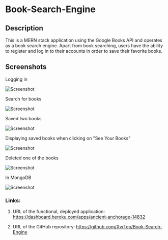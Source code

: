 # Book-Search-Engine

## Description

This is a MERN stack application using the Google Books API and operates as a book search engine. Apart from book searching, users have the ability to register and log in to their accounts in order to save their favorite books.

## Screenshots

Logging in

![Screenshot](./assets/01-Login.jpg)

Search for books

![Screenshot](./assets/02-Search.jpg)

Saved two books

![Screenshot](./assets/03-Saving.jpg)

Displaying saved books when clicking on "See Your Books"

![Screenshot](./assets/04-Saved.jpg)

Deleted one of the books

![Screenshot](./assets/05-Delete.jpg)

In MongoDB

![Screenshot](./assets/06-MongoDB.jpg)

### Links:

1. URL of the functional, deployed application: https://dashboard.heroku.com/apps/ancient-anchorage-14832

2. URL of the GitHub repository: https://github.com/XvrTeo/Book-Search-Engine
